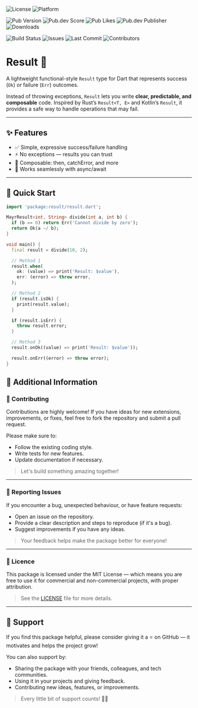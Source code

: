 ![License](https://img.shields.io/badge/license-MIT-blue.svg?label=Licence)
![Platform](https://img.shields.io/badge/Platform-Flutter-blue.svg)

![Pub Version](https://img.shields.io/pub/v/mayr_result?style=plastic&label=Version)
![Pub.dev Score](https://img.shields.io/pub/points/mayr_result?label=Score&style=plastic)
![Pub Likes](https://img.shields.io/pub/likes/mayr_result?label=Likes&style=plastic)
![Pub.dev Publisher](https://img.shields.io/pub/publisher/mayr_result?label=Publisher&style=plastic)
![Downloads](https://img.shields.io/pub/dm/mayr_result.svg?label=Downloads&style=plastic)

![Build Status](https://img.shields.io/github/actions/workflow/status/YoungMayor/mayr_dart_result/ci.yaml?label=Build)
![Issues](https://img.shields.io/github/issues/YoungMayor/mayr_dart_result.svg?label=Issues)
![Last Commit](https://img.shields.io/github/last-commit/YoungMayor/mayr_dart_result.svg?label=Latest%20Commit)
![Contributors](https://img.shields.io/github/contributors/YoungMayor/mayr_dart_result.svg?label=Contributors)


# Result 🧩

A lightweight functional-style `Result` type for Dart that represents success (`Ok`) or failure (`Err`) outcomes.

Instead of throwing exceptions, `Result` lets you write **clear, predictable, and composable** code.
Inspired by Rust’s `Result<T, E>` and Kotlin’s `Result`, it provides a safe way to handle operations that may fail.

---

## ✨ Features

- ✅ Simple, expressive success/failure handling
- ⚡️ No exceptions — results you can trust
- 🧠 Composable: then, catchError, and more
- 🧩 Works seamlessly with async/await

---

## 🚀 Quick Start

```dart
import 'package:result/result.dart';

MayrResult<int, String> divide(int a, int b) {
  if (b == 0) return Err('Cannot divide by zero');
  return Ok(a ~/ b);
}

void main() {
  final result = divide(10, 2);

  // Method 1
  result.when(
    ok: (value) => print('Result: $value'),
    err: (error) => throw error,
  );

  // Method 2
  if (result.isOk) {
    print(result.value);
  }

  if (result.isErr) {
    throw result.error;
  }

  // Method 3
  result.onOk((value) => print('Result: $value'));

  result.onErr((error) => throw error);
}
```

## 📢 Additional Information

### 🤝 Contributing
Contributions are highly welcome!
If you have ideas for new extensions, improvements, or fixes, feel free to fork the repository and submit a pull request.

Please make sure to:
- Follow the existing coding style.
- Write tests for new features.
- Update documentation if necessary.

> Let's build something amazing together!

---

### 🐛 Reporting Issues
If you encounter a bug, unexpected behaviour, or have feature requests:
- Open an issue on the repository.
- Provide a clear description and steps to reproduce (if it's a bug).
- Suggest improvements if you have any ideas.

> Your feedback helps make the package better for everyone!

---

### 📜 Licence
This package is licensed under the MIT License — which means you are free to use it for commercial and non-commercial projects, with proper attribution.

> See the [LICENSE](LICENSE) file for more details.

---

## 🌟 Support

If you find this package helpful, please consider giving it a ⭐️ on GitHub — it motivates and helps the project grow!

You can also support by:
- Sharing the package with your friends, colleagues, and tech communities.
- Using it in your projects and giving feedback.
- Contributing new ideas, features, or improvements.

> Every little bit of support counts! 🚀💙
